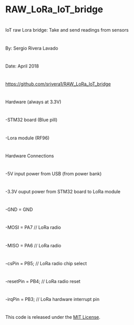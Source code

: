 # RAW_LoRa_IoT_bridge
#
#
#
IoT raw Lora bridge: Take and send readings from sensors
#
By: Sergio Rivera Lavado
#
Date: April 2018
#
https://github.com/srivera1/RAW_LoRa_IoT_bridge
#
Hardware (always at 3.3V)
#
-STM32 board (Blue pill)
#
-Lora module (RF96)
#
Hardware Connections
#
-5V input power from USB (from power bank)
#
-3.3V ouput power from STM32 board to LoRa module
#
-GND = GND
#
-MOSI = PA7            // LoRa radio
#
-MISO = PA6            // LoRa radio
#
-csPin = PB5;          // LoRa radio chip select
#
-resetPin = PB4;       // LoRa radio reset
#
-irqPin = PB3;         // LoRa hardware interrupt pin
#
This code is released under the [MIT License](http://opensource.org/licenses/MIT).
